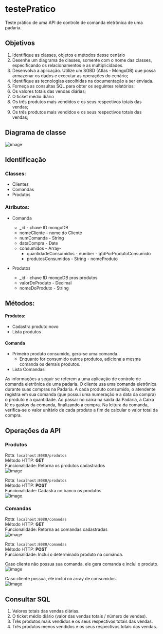 # testePratico

Teste prático de uma API de controle de comanda eletrônica de uma padaria.

## Objetivos

1. Identifique as classes, objetos e métodos desse cenário
2. Desenhe um diagrama de classes, somente com o nome das classes, especificando os relacionamentos e as multiplicidades.
3. Desenvolva a aplicação. Utilize um SGBD (Atlas - MongoDB) que possa armazenar os dados e executar as operações do cenário;
4. Identifique as tecnologias escolhidas na documentação a ser enviada.
5. Forneça as consultas SQL para obter os seguintes relatórios:
6. Os valores totais das vendas diárias;
7. O ticket médio diário
8. Os três produtos mais vendidos e os seus respectivos totais das vendas;
9. Os três produtos mais vendidos e os seus respectivos totais das vendas;

## Diagrama de classe
![image](https://user-images.githubusercontent.com/65087142/156045591-73a74878-e0b9-415e-904e-ed36e27e89fc.png)

## Identificação

### Classes:

- Clientes
- Comandas
- Produtos

### Atributos:

- Comanda

  - \_id - chave ID mongoDB
  - nomeCliente - nome do Cliente
  - numComanda - String
  - dataCompra - Date
  - consumidos - Array-
    - quantidadeConsumidos - number - qtdPorProdutoConsumido
    - produtosConsumidos - String - nomeProduto

- Produtos
  - \_id - chave ID mongoDB pros produtos
  - valorDoProduto - Decimal
  - nomeDoProduto - String

## Métodos:

#### Produtos:

- Cadastra produto novo
- Lista produtos

#### Comanda

- Primeiro produto consumido, gera-se uma comanda.
  - Enquanto for consumido outros produtos, adiciona a mesma comanda os demais produtos.
- Lista Comandas

As informações a seguir se referem a uma aplicação de controle de comanda eletrônica de uma padaria.
O cliente usa uma comanda eletrônica durante suas compras na Padaria.
A cada produto consumido, o atendente registra em sua comanda (que possui uma numeração e a data da compra) o produto e a quantidade.
Ao passar no caixa na saída da Padaria, a Caixa lê os gastos da comanda, finalizando a compra.
Na leitura da comanda, verifica-se o valor unitário de cada produto a fim de calcular o valor total da compra.

## Operações da API
### Produtos
Rota: `localhost:8080/produtos`  
Método HTTP: **GET**  
Funcionalidade: Retorna os produtos cadastrados  
![image](https://user-images.githubusercontent.com/65087142/156045801-bceb7f95-2334-4154-b0cf-4043aa393ec7.png)

Rota: `localhost:8080/produtos`  
Método HTTP: **POST**  
Funcionalidade: Cadastra no banco os produtos.  
![image](https://user-images.githubusercontent.com/65087142/156045865-644627cc-15ff-4023-a08d-4a4cf8423160.png)

### Comandas
Rota: `localhost:8080/comandas`  
Método HTTP: **GET**  
Funcionalidade: Retorna as comandas cadastradas  
![image](https://user-images.githubusercontent.com/65087142/156045903-31dd1072-9d21-4015-9162-323370c4ef61.png)

Rota: `localhost:8080/comandas`  
Método HTTP: **POST**  
Funcionalidade: Inclui o determinado produto na comanda.  

Caso cliente não possua sua comanda, ele gera comanda e inclui o produto.  
![image](https://user-images.githubusercontent.com/65087142/156045966-a5b07802-e368-4028-9dc7-a933a0de0187.png)

Caso cliente possua, ele inclui no array de consumidos.  
![image](https://user-images.githubusercontent.com/65087142/156045981-dbdcfc3b-6d6c-42d7-9da3-1f81ec0e8712.png)

## Consultar SQL
1. Valores totais das vendas diárias.
2. O ticket médio diário (valor das vendas totais / número de vendas).
3. Três produtos mais vendidos e os seus respectivos totais das vendas.
4. Três produtos menos vendidos e os seus respectivos totais das vendas.
